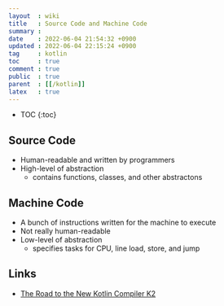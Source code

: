 ```yaml
---
layout  : wiki
title   : Source Code and Machine Code
summary : 
date    : 2022-06-04 21:54:32 +0900
updated : 2022-06-04 22:15:24 +0900
tag     : kotlin
toc     : true
comment : true
public  : true
parent  : [[/kotlin]]
latex   : true
---
```

* TOC
{:toc}

## Source Code

- Human-readable and written by programmers
- High-level of abstraction
  - contains functions, classes, and other abstractons

## Machine Code

- A bunch of instructions written for the machine to execute
- Not really human-readable
- Low-level of abstraction
  - specifies tasks for CPU, line  load, store, and jump

## Links

- [The Road to the New Kotlin Compiler K2](https://www.youtube.com/watch?v=iTdJJq_LyoY)
